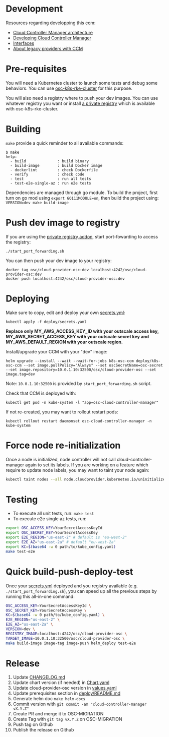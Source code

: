 # Development

Resources regarding developping this ccm:
- [Cloud Controller Manager architecture](https://kubernetes.io/docs/concepts/architecture/cloud-controller/)
- [Developing Cloud Controller Manager](https://kubernetes.io/docs/tasks/administer-cluster/developing-cloud-controller-manager/)
- [Interfaces](https://github.com/kubernetes/cloud-provider/blob/master/cloud.go)
- [About legacy providers with CCM](https://github.com/kubernetes/legacy-cloud-providers)

# Pre-requisites

You will need a Kubernetes cluster to launch some tests and debug some behaviors.
You can use [osc-k8s-rke-cluster](https://github.com/outscale-dev/osc-k8s-rke-cluster/) for this purpose.

You will also need a registry where to push your dev images. You can use whatever registry you want or install [a private registry](https://github.com/outscale-dev/osc-k8s-rke-cluster/tree/master/addons/docker-registry) which is available with osc-k8s-rke-cluster.

# Building

`make` provide a quick reminder to all available commands:
```shell
$ make
help:
  - build              : build binary
  - build-image        : build Docker image
  - dockerlint         : check Dockerfile
  - verify             : check code
  - test               : run all tests
  - test-e2e-single-az : run e2e tests
```

Dependencies are managed through go module. To build the project, first turn on go mod using `export GO111MODULE=on`, then build the project using: `VERSION=dev make build-image`

# Push dev image to registry

If you are using the [private registry addon](https://github.com/outscale-dev/osc-k8s-rke-cluster/tree/master/addons/docker-registry), start port-fowarding to access the registry:
```
./start_port_forwarding.sh
```

You can then push your dev image to your registry:
```
docker tag osc/cloud-provider-osc:dev localhost:4242/osc/cloud-provider-osc:dev
docker push localhost:4242/osc/cloud-provider-osc:dev
```

# Deploying

Make sure to copy, edit and deploy your own [secrets.yml](../deploy/secrets.example.yml):
```
kubectl apply -f deploy/secrets.yaml
```

**Replace only MY_AWS_ACCESS_KEY_ID with your outscale access key, MY_AWS_SECRET_ACCESS_KEY with your outscale secret key and MY_AWS_DEFAULT_REGION with your outscale region.**


Install/upgrade your CCM with your "dev" image:
```
helm upgrade --install --wait --wait-for-jobs k8s-osc-ccm deploy/k8s-osc-ccm --set image.pullPolicy="Always" --set oscSecretName=osc-secret --set image.repository=10.0.1.10:32500/osc/cloud-provider-osc --set image.tag=dev
```

Note: `10.0.1.10:32500` is provided by `start_port_forwarding.sh` script.

Check that CCM is deployed with:
```
kubectl get pod -n kube-system -l "app=osc-cloud-controller-manager"
```
If not re-created, you may want to rollout restart pods:
```
kubectl rollout restart daemonset osc-cloud-controller-manager -n kube-system
```

# Force node re-initialization

Once a node is initialized, node controller will not call cloud-controller-manager again to set its labels.
If you are working on a feature which require to update node labels, you may want to taint your node again:

```bash
kubectl taint nodes --all node.cloudprovider.kubernetes.io/uninitialized=true:NoSchedule
```

# Testing

* To execute all unit tests, run: `make test`
* To execute e2e single az tests, run: 
```bash
export OSC_ACCESS_KEY=YourSecretAccessKeyId
export OSC_SECRET_KEY=YourSecretAccessKey
export E2E_REGION="us-east-2" # default is "eu-west-2"
export E2E_AZ="us-east-2a" # default "eu-west-2a"
export KC=$(base64 -w 0 path/to/kube_config.yaml)
make test-e2e
```

# Quick build-push-deploy-test

Once your [secrets.yml](../deploy/secrets.example.yml) deployed and you registry available (e.g. `./start_port_forwarding.sh`),
you can speed up all the previous steps by running this all-in-one command:

```bash
OSC_ACCESS_KEY=YourSecretAccessKeyId \
OSC_SECRET_KEY=YourSecretAccessKey \
KC=$(base64 -w 0 path/to/kube_config.yaml) \
E2E_REGION="us-east-2" \
E2E_AZ="us-east-2a" \
VERSION=dev \
REGISTRY_IMAGE=localhost:4242/osc/cloud-provider-osc \
TARGET_IMAGE=10.0.1.10:32500/osc/cloud-provider-osc \
make build-image image-tag image-push helm_deploy test-e2e
```

# Release

1.  Update [CHANGELOG.md](CHANGELOG.md)
2.  Update chart version (if needed) in [Chart.yaml](../deploy/k8s-osc-ccm/Chart.yaml)
3.  Update cloud-provider-osc version in [values.yaml](../deploy/k8s-osc-ccm/values.yaml)
4.  Update prerequisites section in [deploy/README.md](../deploy/README.md)
5.  Generate helm doc `make helm-docs`
6.  Commit version with `git commit -am "cloud-controller-manager vX.Y.Z"`
7.  Create PR and merge it to OSC-MIGRATION
8.  Create Tag with `git tag vX.Y.Z` on OSC-MIGRATION
9.  Push tag on Github
10. Publish the release on Github
